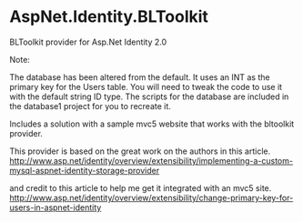 AspNet.Identity.BLToolkit
=========================

BLToolkit provider for Asp.Net Identity 2.0

Note:

The database has been altered from the default. It uses an INT as the primary key for the Users table. You will need to tweak the code to use it with the default string ID type. The scripts for the database are included in the database1 project for you to recreate it.

Includes a solution with a sample mvc5 website that works with the bltoolkit provider.

This provider is based on the great work on the authors in this article.  http://www.asp.net/identity/overview/extensibility/implementing-a-custom-mysql-aspnet-identity-storage-provider

and credit to this article to help me get it integrated with an mvc5 site.
http://www.asp.net/identity/overview/extensibility/change-primary-key-for-users-in-aspnet-identity


